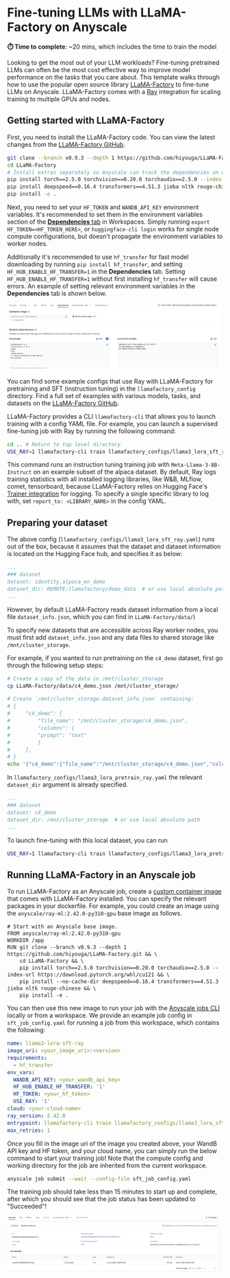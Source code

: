 # Fine-tuning LLMs with LLaMA-Factory on Anyscale

**⏱️ Time to complete**: ~20 mins, which includes the time to train the model

Looking to get the most out of your LLM workloads? Fine-tuning pretrained LLMs can often be the most cost effective way to improve model performance on the tasks that you care about. This template walks through how to use the popular open source library [LLaMA-Factory](https://github.com/hiyouga/LLaMA-Factory) to fine-tune LLMs on Anyscale. LLaMA-Factory comes with a [Ray](https://www.ray.io/) integration for scaling training to multiple GPUs and nodes.

## Getting started with LLaMA-Factory 
First, you need to install the LLaMA-Factory code. You can view the latest changes from the [LLaMA-Factory GitHub](https://github.com/hiyouga/LLaMA-Factory.git). 

```bash
git clone --branch v0.9.3 --depth 1 https://github.com/hiyouga/LLaMA-Factory.git
cd LLaMA-Factory
# Install extras separately so Anyscale can track the dependencies on worker nodes.
pip install torch==2.5.0 torchvision==0.20.0 torchaudio==2.5.0 --index-url https://download.pytorch.org/whl/cu121
pip install deepspeed==0.16.4 transformers==4.51.3 jieba nltk rouge-chinese 
pip install -e .
```

Next, you need to set your `HF_TOKEN` and `WANDB_API_KEY` environment variables. It's recommended to set them in the environment variables section of the [**Dependencies** tab](https://docs.anyscale.com/configuration/dependency-management/dependency-development/#environment-variables) in Workspaces. Simply running `export HF_TOKEN=<HF_TOKEN_HERE>`, or `huggingface-cli login` works for single node compute configurations, but doesn't propagate the environment variables to worker nodes.

Additionally it's recommended to use `hf_transfer` for fast model downloading by running `pip install hf_transfer`, and setting `HF_HUB_ENABLE_HF_TRANSFER=1` in the **Dependencies** tab. Setting `HF_HUB_ENABLE_HF_TRANSFER=1` without first installing `hf_transfer` will cause errors. An example of setting relevant environment variables in the **Dependencies** tab is shown below.

<img src="https://raw.githubusercontent.com/anyscale/templates/main/templates/fine-tune-llm-oss/assets/env_vars.png" width=500px />

You can find some example configs that use Ray with LLaMA-Factory for pretraining and SFT (instruction tuning) in the `llamafactory_config` directory. Find a full set of examples with various models, tasks, and datasets on the [LLaMA-Factory GitHub](https://github.com/hiyouga/LLaMA-Factory/tree/main/examples). 

LLaMA-Factory provides a CLI `llamafactory-cli` that allows you to launch training with a config YAML file. For example, you can launch a supervised fine-tuning job with Ray by running the following command:
```bash
cd .. # Return to top level directory.
USE_RAY=1 llamafactory-cli train llamafactory_configs/llama3_lora_sft_ray.yaml
```
This command runs an instruction tuning training job with `Meta-Llama-3-8B-Instruct` on an example subset of the alpaca dataset. By default, Ray logs training statistics with all installed logging libraries, like W&B, MLflow, comet, tensorboard, because LLaMA-Factory relies on Hugging Face's [Trainer integration](https://huggingface.co/docs/transformers/en/main_classes/trainer#transformers.TrainingArguments.report_to) for logging. To specify a single specific library to log with, set `report_to: <LIBRARY_NAME>` in the config YAML.

## Preparing your dataset

The above config (`llamafactory_configs/llama3_lora_sft_ray.yaml`) runs out of the box, because it assumes that the dataset and dataset information is located on the Hugging Face hub, and specifies it as below:
```yaml
...
### dataset
dataset: identity,alpaca_en_demo
dataset_dir: REMOTE:llamafactory/demo_data  # or use local absolute path
...
```

However, by default LLaMA-Factory reads dataset information from a local file `dataset_info.json`, which you can find in `LLaMA-Factory/data/`)

To specify new datasets that are accessible across Ray worker nodes, you must first add `dataset_info.json` and any data files to shared storage like `/mnt/cluster_storage`. 

For example, if you wanted to run pretraining on the `c4_demo` dataset, first go through the following setup steps:
```bash
# Create a copy of the data in /mnt/cluster_storage
cp LLaMA-Factory/data/c4_demo.json /mnt/cluster_storage/
```


```bash
# Create `/mnt/cluster_storage.dataset_info.json` containing:
# {
#     "c4_demo": {
#         "file_name": "/mnt/cluster_storage/c4_demo.json",
#         "columns": {
#         "prompt": "text"
#         }
#     },
# }
echo '{"c4_demo":{"file_name":"/mnt/cluster_storage/c4_demo.json","columns":{"prompt":"text"}}}' > /mnt/cluster_storage/dataset_info.json
```

In `llamafactory_configs/llama3_lora_pretrain_ray.yaml` the relevant `dataset_dir` argument is already specified.
```yaml
...
### dataset
dataset: c4_demo
dataset_dir: /mnt/cluster_storage  # or use local absolute path
...
```

To launch fine-tuning with this local dataset, you can run
```bash
USE_RAY=1 llamafactory-cli train llamafactory_configs/llama3_lora_pretrain_ray.yaml
```

## Running LLaMA-Factory in an Anyscale job
To run LLaMA-Factory as an Anyscale job, create a [custom container image](https://docs.anyscale.com/configuration/dependency-management/dependency-container-images/#customizing-a-container-image) that comes with LLaMA-Factory installed. You can specify the relevant packages in your dockerfile. For example, you could create an image using the `anyscale/ray-ml:2.42.0-py310-gpu` base image as follows.

```docker
# Start with an Anyscale base image.
FROM anyscale/ray-ml:2.42.0-py310-gpu
WORKDIR /app
RUN git clone --branch v0.9.3 --depth 1 https://github.com/hiyouga/LLaMA-Factory.git && \
    cd LLaMA-Factory && \
    pip install torch==2.5.0 torchvision==0.20.0 torchaudio==2.5.0 --index-url https://download.pytorch.org/whl/cu121 && \
    pip install --no-cache-dir deepspeed==0.16.4 transformers==4.51.3 jieba nltk rouge-chinese && \
    pip install -e . 
```

You can then use this new image to run your job with the [Anyscale jobs CLI](https://docs.anyscale.com/platform/jobs/manage-jobs) locally or from a workspace. We provide an example job config in `sft_job_config.yaml` for running a job from this workspace, which contains the following:

```yaml
name: llama3-lora-sft-ray
image_uri: <your_image_uri>:<version>
requirements:
  - hf_transfer
env_vars:
  WANDB_API_KEY: <your_wandb_api_key>
  HF_HUB_ENABLE_HF_TRANSFER: '1'
  HF_TOKEN: <your_hf_token>
  USE_RAY: '1'
cloud: <your-cloud-name>
ray_version: 2.42.0
entrypoint: llamafactory-cli train llamafactory_configs/llama3_lora_sft_ray.yaml
max_retries: 1
```

Once you fill in the image uri of the image you created above, your WandB API key and HF token, and your cloud name, you can simply run the below command to start your training job! Note that the compute config and working directory for the job are inherited from the current workspace.
```bash
anyscale job submit --wait --config-file sft_job_config.yaml
```

The training job should take less than 15 minutes to start up and complete, after which you should see that the job status has been updated to "Succeeded"!

<img src="https://raw.githubusercontent.com/anyscale/templates/main/templates/fine-tune-llm-oss/assets/completed.png" width=500px />




